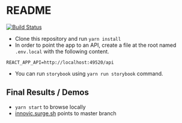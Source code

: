 # README

[![Build Status](https://travis-ci.org/redsoftware-hq/ic-web.svg?branch=master)](https://travis-ci.org/redsoftware-hq/ic-web)

- Clone this repository and run `yarn install`
- In order to point the app to an API, create a file at the root named `.env.local` with the following content.

```text
REACT_APP_API=http://localhost:49520/api
```

- You can run `storybook` using `yarn run storybook` command.

## Final Results / Demos

- `yarn start` to browse locally
- [innovic.surge.sh](http://innovic.surge.sh) points to master branch
